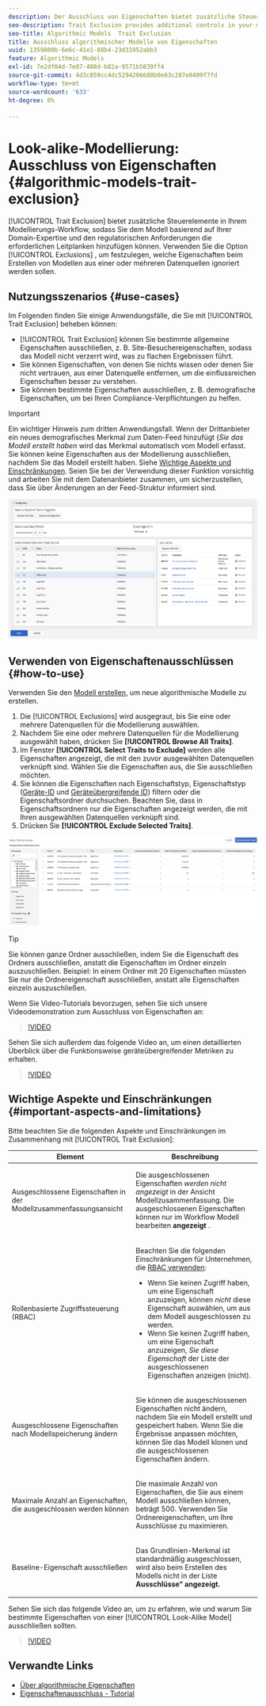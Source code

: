 ```yaml
---
description: Der Ausschluss von Eigenschaften bietet zusätzliche Steuerelemente in Ihrem Modellierungs-Workflow, sodass Sie dem Modell die erforderlichen Leitplanken hinzufügen können, basierend auf Ihrer Domain-Expertise und den gesetzlichen Anforderungen. Verwenden Sie die Option Ausschlüsse , um festzulegen, welche Eigenschaften beim Erstellen von Modellen aus einer oder mehreren Datenquellen ignoriert werden sollen.
seo-description: Trait Exclusion provides additional controls in your modeling workflow, allowing you to add the necessary guard rails to the model, based on your domain expertise and regulatory requirements. Use the Exclusions option to select which traits to ignore when creating models from one or more data sources.
seo-title: Algorithmic Models  Trait Exclusion
title: Ausschluss algorithmischer Modelle von Eigenschaften
uuid: 1359800b-6e6c-41e1-88b4-23d31952abb3
feature: Algorithmic Models
exl-id: 7e2df04d-7e07-408d-b82a-9571b5839ff4
source-git-commit: 4d3c859cc4dc5294286680b0e63c287e0409f7fd
workflow-type: tm+mt
source-wordcount: '633'
ht-degree: 0%

---
```


# Look-alike-Modellierung: Ausschluss von Eigenschaften {#algorithmic-models-trait-exclusion}

[!UICONTROL Trait Exclusion] bietet zusätzliche Steuerelemente in Ihrem Modellierungs-Workflow, sodass Sie dem Modell basierend auf Ihrer Domain-Expertise und den regulatorischen Anforderungen die erforderlichen Leitplanken hinzufügen können. Verwenden Sie die Option [!UICONTROL Exclusions] , um festzulegen, welche Eigenschaften beim Erstellen von Modellen aus einer oder mehreren Datenquellen ignoriert werden sollen.

## Nutzungsszenarios {#use-cases}

Im Folgenden finden Sie einige Anwendungsfälle, die Sie mit [!UICONTROL Trait Exclusion] beheben können:

* [!UICONTROL Trait Exclusion] können Sie bestimmte allgemeine Eigenschaften ausschließen, z. B. Site-Besuchereigenschaften, sodass das Modell nicht verzerrt wird, was zu flachen Ergebnissen führt.
* Sie können Eigenschaften, von denen Sie nichts wissen oder denen Sie nicht vertrauen, aus einer Datenquelle entfernen, um die einflussreichen Eigenschaften besser zu verstehen.
* Sie können bestimmte Eigenschaften ausschließen, z. B. demografische Eigenschaften, um bei Ihren Compliance-Verpflichtungen zu helfen.

>[!IMPORTANT]
>
>Ein wichtiger Hinweis zum dritten Anwendungsfall. Wenn der Drittanbieter ein neues demografisches Merkmal zum Daten-Feed hinzufügt (*Sie das Modell erstellt haben* wird das Merkmal automatisch vom Modell erfasst. Sie können keine Eigenschaften aus der Modellierung ausschließen, nachdem Sie das Modell erstellt haben. Siehe [Wichtige Aspekte und Einschränkungen](../../features/algorithmic-models/trait-exclusion-algo-models.md#important-aspects-and-limitations). Seien Sie bei der Verwendung dieser Funktion vorsichtig und arbeiten Sie mit dem Datenanbieter zusammen, um sicherzustellen, dass Sie über Änderungen an der Feed-Struktur informiert sind.

![](assets/lam_exclude_traits.png)

## Verwenden von Eigenschaftenausschlüssen {#how-to-use}

Verwenden Sie den [Modell erstellen](../../features/algorithmic-models/create-model.md#build-model), um neue algorithmische Modelle zu erstellen.

1. Die [!UICONTROL Exclusions] wird ausgegraut, bis Sie eine oder mehrere Datenquellen für die Modellierung auswählen.
2. Nachdem Sie eine oder mehrere Datenquellen für die Modellierung ausgewählt haben, drücken Sie **[!UICONTROL Browse All Traits]**.
3. Im Fenster **[!UICONTROL Select Traits to Exclude]** werden alle Eigenschaften angezeigt, die mit den zuvor ausgewählten Datenquellen verknüpft sind. Wählen Sie die Eigenschaften aus, die Sie ausschließen möchten.
4. Sie können die Eigenschaften nach Eigenschaftstyp, Eigenschaftstyp ([Geräte-ID](../../reference/ids-in-aam.md) und [Geräteübergreifende ID](../../reference/ids-in-aam.md)) filtern oder die Eigenschaftsordner durchsuchen. Beachten Sie, dass in Eigenschaftsordnern nur die Eigenschaften angezeigt werden, die mit Ihren ausgewählten Datenquellen verknüpft sind.
5. Drücken Sie **[!UICONTROL Exclude Selected Traits]**.

![Merkmal-Ausschlüsse](assets/trait-exclusions-browse-traits.png)

>[!TIP]
>
>Sie können ganze Ordner ausschließen, indem Sie die Eigenschaft des Ordners ausschließen, anstatt die Eigenschaften im Ordner einzeln auszuschließen. Beispiel: In einem Ordner mit 20 Eigenschaften müssten Sie nur die Ordnereigenschaft ausschließen, anstatt alle Eigenschaften einzeln auszuschließen.

Wenn Sie Video-Tutorials bevorzugen, sehen Sie sich unsere Videodemonstration zum Ausschluss von Eigenschaften an:

>[!VIDEO](https://video.tv.adobe.com/v/38133/?quality=12&captions=ger)

Sehen Sie sich außerdem das folgende Video an, um einen detaillierten Überblick über die Funktionsweise geräteübergreifender Metriken zu erhalten.

>[!VIDEO](https://video.tv.adobe.com/v/36761/?quality=12&captions=ger)

## Wichtige Aspekte und Einschränkungen {#important-aspects-and-limitations}

Bitte beachten Sie die folgenden Aspekte und Einschränkungen im Zusammenhang mit [!UICONTROL Trait Exclusion]:

<table id="table_BA5C3545BC9E4717BD567B00C803AA53"> 
 <thead> 
  <tr> 
   <th colname="col1" class="entry"> Element </th> 
   <th colname="col2" class="entry"> Beschreibung </th>
  </tr> 
 </thead>
 <tbody> 
  <tr> 
   <td colname="col1"> <p>Ausgeschlossene Eigenschaften in der Modellzusammenfassungsansicht </p> </td>
   <td colname="col2"> <p>Die ausgeschlossenen Eigenschaften <i>werden nicht angezeigt</i> in der Ansicht Modellzusammenfassung. Die ausgeschlossenen Eigenschaften können nur im Workflow Modell bearbeiten<b><span class="uicontrol"> angezeigt </span></b>. </p> </td>
  </tr> 
  <tr> 
   <td colname="col1"> <p>Rollenbasierte Zugriffssteuerung (RBAC) </p> </td>
   <td colname="col2"> <p>Beachten Sie die folgenden Einschränkungen für Unternehmen, die <a href="../../features/administration/administration-overview.md#administration"> RBAC verwenden</a>: </p> <p>
     <ul id="ul_38A4056C235B428C822EA4A353893786"> 
      <li id="li_2624FB35581F4807B8530910D63FFDBF">Wenn Sie keinen Zugriff haben, um eine Eigenschaft anzuzeigen, können <i>nicht</i> diese Eigenschaft auswählen, um aus dem Modell ausgeschlossen zu werden. </li>
      <li id="li_3FD7A12AAAA8462EA84A760C05F20379">Wenn Sie keinen Zugriff haben, um eine Eigenschaft anzuzeigen, <i> Sie diese Eigenschaft </i> der Liste der ausgeschlossenen Eigenschaften anzeigen (nicht). </li>
     </ul> </p> </td>
  </tr> 
  <tr> 
   <td colname="col1"> <p>Ausgeschlossene Eigenschaften nach Modellspeicherung ändern </p> </td>
   <td colname="col2"> <p>Sie können die ausgeschlossenen Eigenschaften nicht ändern, nachdem Sie ein Modell erstellt und gespeichert haben. Wenn Sie die Ergebnisse anpassen möchten, können Sie das Modell klonen und die ausgeschlossenen Eigenschaften ändern. </p> </td>
  </tr> 
  <tr> 
   <td colname="col1"> <p>Maximale Anzahl an Eigenschaften, die ausgeschlossen werden können </p> </td>
   <td colname="col2"> <p>Die maximale Anzahl von Eigenschaften, die Sie aus einem Modell ausschließen können, beträgt 500. Verwenden Sie Ordnereigenschaften, um Ihre Ausschlüsse zu maximieren. </p> </td>
  </tr> 
  <tr> 
   <td colname="col1"> <p>Baseline-Eigenschaft ausschließen </p> </td>
   <td colname="col2"> <p>Das Grundlinien-Merkmal ist standardmäßig ausgeschlossen, wird also beim Erstellen des Modells nicht in der Liste </span></b><b><span class="uicontrol">Ausschlüsse“ angezeigt. </p> </td>
  </tr>
 </tbody>
</table>

Sehen Sie sich das folgende Video an, um zu erfahren, wie und warum Sie bestimmte Eigenschaften von einer [!UICONTROL Look-Alike Model] ausschließen sollten.

>[!VIDEO](https://video.tv.adobe.com/v/38133?captions=ger)

## Verwandte Links

* [Über algorithmische Eigenschaften](/help/using/features/algorithmic-models/understanding-models.md)
* [Eigenschaftenausschluss - Tutorial](https://helpx.adobe.com/audience-manager/kt/using/excluding-traits-look-alike-model-feature-video-use.html)

